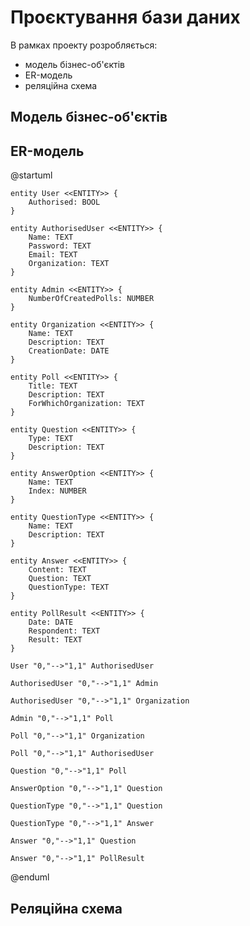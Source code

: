 # Проєктування бази даних

В рамках проекту розробляється: 
- модель бізнес-об'єктів 
- ER-модель
- реляційна схема

## Модель бізнес-об'єктів 

## ER-модель

@startuml

	entity User <<ENTITY>> {
		Authorised: BOOL
	}

	entity AuthorisedUser <<ENTITY>> {
		Name: TEXT
		Password: TEXT
		Email: TEXT
		Organization: TEXT
	}

	entity Admin <<ENTITY>> {
		NumberOfCreatedPolls: NUMBER
	}

	entity Organization <<ENTITY>> {
		Name: TEXT
		Description: TEXT
		CreationDate: DATE
	}

	entity Poll <<ENTITY>> {
		Title: TEXT
		Description: TEXT
		ForWhichOrganization: TEXT
	}

	entity Question <<ENTITY>> {
		Type: TEXT
		Description: TEXT
	}

	entity AnswerOption <<ENTITY>> {
		Name: TEXT
		Index: NUMBER
	}

	entity QuestionType <<ENTITY>> {
		Name: TEXT
		Description: TEXT
	}

	entity Answer <<ENTITY>> {
		Content: TEXT
		Question: TEXT
		QuestionType: TEXT
	}

	entity PollResult <<ENTITY>> {
		Date: DATE
		Respondent: TEXT
		Result: TEXT
	}

	User "0,"-->"1,1" AuthorisedUser

	AuthorisedUser "0,"-->"1,1" Admin

	AuthorisedUser "0,"-->"1,1" Organization

	Admin "0,"-->"1,1" Poll

	Poll "0,"-->"1,1" Organization

	Poll "0,"-->"1,1" AuthorisedUser

	Question "0,"-->"1,1" Poll

	AnswerOption "0,"-->"1,1" Question

	QuestionType "0,"-->"1,1" Question

	QuestionType "0,"-->"1,1" Answer

	Answer "0,"-->"1,1" Question

	Answer "0,"-->"1,1" PollResult
	
@enduml

## Реляційна схема
